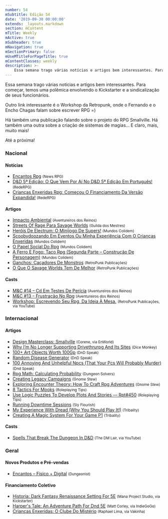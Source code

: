 ```yaml
---
number: 54
mSubtitle: Edição 54
date: '2019-09-30 00:00:00'
extends: _layouts.markdown
section: mContent
mTitle: Weekly
mActive: true
mSubheader: true
mNavigation: true
mSectionPrimary: false
mUseMTitleForPageTitle: true
mContentClasses: weekly
description: >-
    Essa semana trago várias notícias e artigos bem interessantes. Para começar, temos uma polêmica envolvendo o Kickstarter e a sindicalização de seus funcionários.    Outro link interessante é o Workshop da Retropunk, onde o Fernando e o Encho Chagas falam sobre escrever RPG =)    Há também
---
```


Essa semana trago várias notícias e artigos bem interessantes. Para começar, temos uma polêmica envolvendo o Kickstarter e a sindicalização de seus funcionários.

Outro link interessante é o Workshop da Retropunk, onde o Fernando e o Encho Chagas falam sobre escrever RPG =)

Há também uma publicação falando sobre o projeto do RPG Smallville. Há também uma outra sobre a criação de sistemas de magias... E claro, mais, muito mais!

Até a próxima!

### Nacional

#### Notícias

- [Encantos Rpg] <small>(News RPG)</small>
- [D&amp;D 5ª Edição: O Que Vem Por Aí No D&amp;D 5ª Edição Em Português!] <small>(RedeRPG)</small>
- [Crianças Enxeridas Rpg: Começou O Financiamento Da Versão Expandida!] <small>(RedeRPG)</small>

#### Artigos

- [Impacto Ambiental] <small>(Aventureiros dos Reinos)</small>
- [Streets Of Rage Para Savage Worlds] <small>(Guilda dos Mestres)</small>
- [Heróis De Electrum: O Minijogo De Supers!] <small>(Mundos Colidem)</small>
- [Scoobydoozando Em Eventos Ou Minha Experiência Com O Crianças Enxeridas] <small>(Mundos Colidem)</small>
- [O Papel Social Do Rpg] <small>(Mundos Colidem)</small>
- [A Ferro E Fogo: Taco Rpg (Segunda Parte – Construção De Personagem)] <small>(Mundos Colidem)</small>
- [Ganchos: Caçadores De Monstros] <small>(RetroPunk Publicações)</small>
- [O Que O Savage Worlds Tem De Melhor] <small>(RetroPunk Publicações)</small>

#### Casts

- [M&amp;C #14 – Cd Em Testes De Perícia] <small>(Aventureiros dos Reinos)</small>
- [M&amp;C #13 – Frustração No Rpg] <small>(Aventureiros dos Reinos)</small>
- [Workshop: Escrevendo Seu Rpg, Da Ideia À Mesa.] <small>(RetroPunk Publicações, via YouTube)</small>

### Internacional

#### Artigos

- [Design Masterclass: Smallville] <small>(Corene, via EnWorld)</small>
- [Why I’m No Longer Supporting Drivethrurpg And Its Sites] <small>(Dice Monkey)</small>
- [100+ Art Objects Worth 100Gp] <small>(DnD Speak)</small>
- [Random Disease Generator] <small>(DnD Speak)</small>
- [100 Annoying And Unhelpful Npcs (That Your Pcs Will Probably Murder)] <small>(Dnd Speak)</small>
- [Rpg Math: Calculating Probability] <small>(Dungeon Solvers)</small>
- [Creating Legacy Campaigns] <small>(Gnome Stew)</small>
- [Exploring Encounter Theory: How To Craft Rpg Adventures] <small>(Gnome Stew)</small>
- [8 Tactics For Mooks] <small>(Roleplaying Tips)</small>
- [Use Logic Puzzles To Develop Plots And Stories — Rpt#450] <small>(Roleplaying Tips)</small>
- [Running Downtime Sessions] <small>(Sly Flourish)</small>
- [My Experience With Dread (Why You Should Play It!)] <small>(Tribality)</small>
- [Creating A Magic System For Your Game P1] <small>(Tribality)</small>

#### Casts

- [Spells That Break The Dungeon In D&amp;D] <small>(The DM Lair, via YouTube)</small>

### Geral

#### Novos Produtos e Pré-vendas

- [Encantos – Físico + Digital] <small>(Dungeonist)</small>

#### Financiamento Coletivo

- [Historia: Dark Fantasy Renaissance Setting For 5E] <small>(Mana Project Studio, via Kickstarter)</small>
- [Harper&#039;s Tale: An Adventure Path For Dnd 5E] <small>(Matt Corley, via IndieGoGo)</small>
- [Crianças Enxeridas: O Clube Do Mistério] <small>(Raphael Lima, via Vakinha)</small>


[D&amp;D 5ª Edição: O Que Vem Por Aí No D&amp;D 5ª Edição Em Português!]: https://www.rederpg.com.br/2019/09/29/dd-5a-edicao-o-que-vem-por-ai-no-dd-5a-edicao-em-portugues/
[8 Tactics For Mooks]: https://www.roleplayingtips.com/rptn/8-tactics-for-mooks/
[Heróis De Electrum: O Minijogo De Supers!]: https://www.mundoscolidem.com.br/herois-de-electrum-o-minijogo-de-supers/
[Rpg Math: Calculating Probability]: https://www.dungeonsolvers.com/2019/09/27/rpg-math-calculating-probability/
[100+ Art Objects Worth 100Gp]: http://dndspeak.com/2019/09/100-art-objects-worth-100gp/
[Design Masterclass: Smallville]: https://www.enworld.org/threads/design-masterclass-smallville.667280/
[Use Logic Puzzles To Develop Plots And Stories — Rpt#450]: https://www.roleplayingtips.com/rptn/use-logic-puzzles-to-develop-plots-and-stories-rpt450/
[Crianças Enxeridas Rpg: Começou O Financiamento Da Versão Expandida!]: https://www.rederpg.com.br/2019/09/26/criancas-enxeridas-rpg-comecou-o-financiamento-da-versao-expandida/
[Crianças Enxeridas: O Clube Do Mistério]: https://www.vakinha.com.br/vaquinha/criancas-enxeridas-o-clube-do-misterio
[Ganchos: Caçadores De Monstros]: https://retropunk.com.br/editora/ganchos-cacadores-de-monstros/
[Scoobydoozando Em Eventos Ou Minha Experiência Com O Crianças Enxeridas]: https://www.mundoscolidem.com.br/scoobydoozando-em-eventos-ou-minha-experiencia-com-o-criancas-enxeridas/
[M&amp;C #14 – Cd Em Testes De Perícia]: http://aventureirosdosreinos.com/mc-14-cd-em-testes-de-pericia/
[Creating Legacy Campaigns]: https://gnomestew.com/creating-legacy-campaigns/
[100 Annoying And Unhelpful Npcs (That Your Pcs Will Probably Murder)]: http://dndspeak.com/2019/09/100-annoying-and-unhelpful-npcs-that-your-pcs-will-probably-murder/
[Encantos Rpg]: https://newsrpg.wordpress.com/2019/09/26/encantos-rpg/
[Encantos – Físico + Digital]: https://www.dungeonist.com/marketplace/product/encantos-fisico-digital/
[Impacto Ambiental]: http://aventureirosdosreinos.com/impacto-ambiental/
[Streets Of Rage Para Savage Worlds]: http://guildadosmestres.com.br/2019/09/25/streets-of-rage-para-savage-worlds/
[M&amp;C #13 – Frustração No Rpg]: http://aventureirosdosreinos.com/mc-13-frustracao-no-rpg/
[Historia: Dark Fantasy Renaissance Setting For 5E]: https://www.kickstarter.com/projects/manaprojectstudio/historia-dark-fantasy-renaissance-setting-for-5e
[Harper&#039;s Tale: An Adventure Path For Dnd 5E]: https://www.indiegogo.com/projects/harper-s-tale-an-adventure-path-for-dnd-5e#/
[My Experience With Dread (Why You Should Play It!)]: https://www.tribality.com/2019/09/24/my-experience-with-dread-why-you-should-play-it/
[O Papel Social Do Rpg]: https://www.mundoscolidem.com.br/o-papel-social-do-rpg/
[Spells That Break The Dungeon In D&amp;D]: https://www.youtube.com/watch?v=Ewv-xTS0LwI
[Random Disease Generator]: http://dndspeak.com/2019/09/random-disease-generator/
[O Que O Savage Worlds Tem De Melhor]: https://retropunk.com.br/editora/o-que-o-savage-worlds-tem-de-melhor/
[A Ferro E Fogo: Taco Rpg (Segunda Parte – Construção De Personagem)]: https://www.mundoscolidem.com.br/taco-rpg-ii-personagem/
[Running Downtime Sessions]: http://slyflourish.com/running_downtime_sessions.html
[Creating A Magic System For Your Game P1]: https://www.tribality.com/2019/09/23/creating-a-magic-system-for-your-game-p1/
[Exploring Encounter Theory: How To Craft Rpg Adventures]: https://gnomestew.com/exploring-encounter-theory-how-to-craft-rpg-adventures/
[Why I’m No Longer Supporting Drivethrurpg And Its Sites]: https://www.dicemonkey.net/2019/09/27/why-im-no-longer-supporting-drivethrurpg-and-its-sites/
[Workshop: Escrevendo Seu Rpg, Da Ideia À Mesa.]: https://www.youtube.com/watch?v=aaIdZTnA3bE
